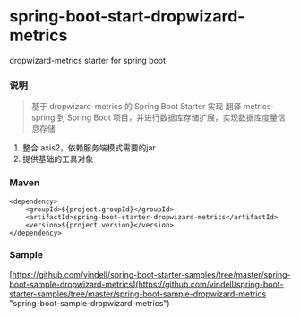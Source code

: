 # spring-boot-start-dropwizard-metrics
dropwizard-metrics starter for spring boot

### 说明


 > 基于 dropwizard-metrics 的 Spring Boot Starter 实现
 > 翻译 metrics-spring 到 Spring Boot 项目，并进行数据库存储扩展，实现数据库度量信息存储

1. 整合 axis2，依赖服务端模式需要的jar
2. 提供基础的工具对象

### Maven

```
<dependency>
	<groupId>${project.groupId}</groupId>
	<artifactId>spring-boot-starter-dropwizard-metrics</artifactId>
	<version>${project.version}</version>
</dependency>
```

### Sample

[https://github.com/vindell/spring-boot-starter-samples/tree/master/spring-boot-sample-dropwizard-metrics](https://github.com/vindell/spring-boot-starter-samples/tree/master/spring-boot-sample-dropwizard-metrics "spring-boot-sample-dropwizard-metrics")

